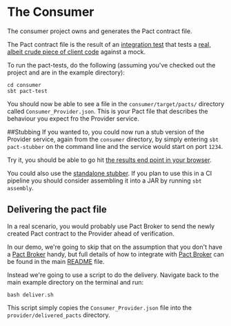 # The Consumer
The consumer project owns and generates the Pact contract file.

The Pact contract file is the result of an [integration test](https://github.com/ITV/scala-pact/blob/master/example/consumer/src/test/scala/com/example/consumer/ProviderClientSpec.scala) that tests a [real, albeit crude piece of client code](https://github.com/ITV/scala-pact/blob/master/example/consumer/src/main/scala/com/example/consumer/ProviderClient.scala) against a mock.

To run the pact-tests, do the following (assuming you've checked out the project and are in the example directory):

```
cd consumer
sbt pact-test
```

You should now be able to see a file in the `consumer/target/pacts/` directory called `Consumer_Provider.json`. This is your Pact file that describes the behaviour you expect fro the Provider service.

##Stubbing
If you wanted to, you could now run a stub version of the Provider service, again from the `consumer` directory, by simply entering `sbt pact-stubber` on the command line and the service would start on port `1234`.

Try it, you should be able to go hit [the results end point in your browser](http://localhost:1234/results).

You could also use the [standalone stubber](https://github.com/ITV/scala-pact/tree/master/scalapact-standalone-stubber). If you plan to use this in a CI pipeline you should consider assembling it into a JAR by running `sbt assembly`.

## Delivering the pact file
In a real scenario, you would probably use Pact Broker to send the newly created Pact contract to the Provider ahead of verification.

In our demo, we're going to skip that on the assumption that you don't have a [Pact Broker](https://github.com/bethesque/pact_broker) handy, but full details of how to integrate with [Pact Broker](https://github.com/bethesque/pact_broker) can be found in the main [README](https://github.com/ITV/scala-pact/blob/master/README.md) file.

Instead we're going to use a script to do the delivery. Navigate back to the main example directory on the terminal and run:
```
bash deliver.sh
```

This script simply copies the `Consumer_Provider.json` file into the `provider/delivered_pacts` directory.
